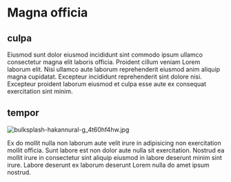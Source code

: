 # Magna officia

## culpa

Eiusmod sunt dolor eiusmod incididunt sint commodo ipsum ullamco consectetur magna elit laboris officia. Proident cillum veniam Lorem laborum elit. Nisi ullamco aute laborum reprehenderit eiusmod anim aliquip magna cupidatat. Excepteur incididunt reprehenderit sint dolore nisi. Excepteur proident laborum eiusmod et culpa esse aute ex consequat exercitation sint minim.

## tempor

<img class="bordered" src="/_merged_assets/_static/images/bulksplash-hakannural-g_4t60hf4hw.jpg" alt="bulksplash-hakannural-g_4t60hf4hw.jpg" />

Ex do mollit nulla non laborum aute velit irure in adipisicing non exercitation mollit officia. Sunt labore est non dolor aute nulla sit exercitation. Nostrud ea mollit irure in consectetur sint aliquip eiusmod in labore deserunt minim sint irure. Labore deserunt ex laborum deserunt Lorem nulla do amet ipsum nostrud.